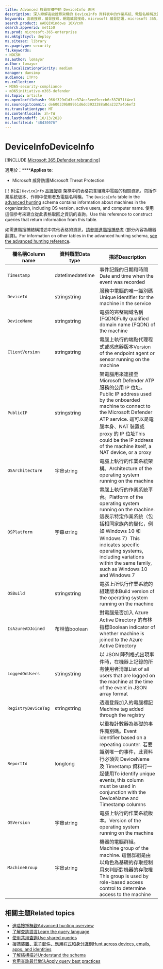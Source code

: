 ```yaml
---
title: Advanced 搜尋架構中的 DeviceInfo 表格
description: 深入瞭解高級搜尋架構的 DeviceInfo 資料表中的作業系統、電腦名稱稱及其他機器資訊
keywords: 高級搜尋，威脅搜尋，網路威脅搜尋，microsoft 威脅防護，microsoft 365，mtp，m365，搜尋，查詢，遙測，架構參考，kusto，資料表，欄，資料類型，描述，machineinfo，DeviceInfo，device，machine，OS，平臺，使用者
search.product: eADQiWindows 10XVcnh
search.appverid: met150
ms.prod: microsoft-365-enterprise
ms.mktglfcycl: deploy
ms.sitesec: library
ms.pagetype: security
f1.keywords:
- NOCSH
ms.author: lomayor
author: lomayor
ms.localizationpriority: medium
manager: dansimp
audience: ITPro
ms.collection:
- M365-security-compliance
- m365initiative-m365-defender
ms.topic: article
ms.openlocfilehash: 966f329d1d3ce374cc3eed9eccb6c337071f4ee1
ms.sourcegitcommit: de600339b08951d6dd3933288a8da2327a4b6ef3
ms.translationtype: MT
ms.contentlocale: zh-TW
ms.lasthandoff: 10/13/2020
ms.locfileid: "48430076"
---
```

# <a name="deviceinfo"></a><span data-ttu-id="fd7a9-104">DeviceInfo</span><span class="sxs-lookup"><span data-stu-id="fd7a9-104">DeviceInfo</span></span>

[!INCLUDE [Microsoft 365 Defender rebranding](../includes/microsoft-defender.md)]


<span data-ttu-id="fd7a9-105">適用於：\*\*\*\*</span><span class="sxs-lookup"><span data-stu-id="fd7a9-105">**Applies to:**</span></span>
- <span data-ttu-id="fd7a9-106">Microsoft 威脅防護</span><span class="sxs-lookup"><span data-stu-id="fd7a9-106">Microsoft Threat Protection</span></span>



<span data-ttu-id="fd7a9-107">[！附注] `DeviceInfo` [高級搜尋](advanced-hunting-overview.md) 架構中的表格包含組織中電腦的相關資訊，包括作業系統版本、作用中使用者及電腦名稱稱。</span><span class="sxs-lookup"><span data-stu-id="fd7a9-107">The `DeviceInfo` table in the [advanced hunting](advanced-hunting-overview.md) schema contains information about machines in the organization, including OS version, active users, and computer name.</span></span> <span data-ttu-id="fd7a9-108">使用這個參考來建立從此表格取回之資訊的查詢。</span><span class="sxs-lookup"><span data-stu-id="fd7a9-108">Use this reference to construct queries that return information from this table.</span></span>

<span data-ttu-id="fd7a9-109">如需進階搜捕結構描述中其他表格的資訊，[請參閱進階搜捕參考](advanced-hunting-schema-tables.md) (部分內容為機器翻譯)。</span><span class="sxs-lookup"><span data-stu-id="fd7a9-109">For information on other tables in the advanced hunting schema, [see the advanced hunting reference](advanced-hunting-schema-tables.md).</span></span>

| <span data-ttu-id="fd7a9-110">欄名稱</span><span class="sxs-lookup"><span data-stu-id="fd7a9-110">Column name</span></span> | <span data-ttu-id="fd7a9-111">資料類型</span><span class="sxs-lookup"><span data-stu-id="fd7a9-111">Data type</span></span> | <span data-ttu-id="fd7a9-112">描述</span><span class="sxs-lookup"><span data-stu-id="fd7a9-112">Description</span></span> |
|-------------|-----------|-------------|
| `Timestamp` | <span data-ttu-id="fd7a9-113">datetime</span><span class="sxs-lookup"><span data-stu-id="fd7a9-113">datetime</span></span> | <span data-ttu-id="fd7a9-114">事件記錄的日期和時間</span><span class="sxs-lookup"><span data-stu-id="fd7a9-114">Date and time when the event was recorded</span></span> |
| `DeviceId` | <span data-ttu-id="fd7a9-115">string</span><span class="sxs-lookup"><span data-stu-id="fd7a9-115">string</span></span> | <span data-ttu-id="fd7a9-116">服務中電腦的唯一識別碼</span><span class="sxs-lookup"><span data-stu-id="fd7a9-116">Unique identifier for the machine in the service</span></span> |
| `DeviceName` | <span data-ttu-id="fd7a9-117">string</span><span class="sxs-lookup"><span data-stu-id="fd7a9-117">string</span></span> | <span data-ttu-id="fd7a9-118">電腦的完整網域名稱 (FQDN)</span><span class="sxs-lookup"><span data-stu-id="fd7a9-118">Fully qualified domain name (FQDN) of the machine</span></span> |
| `ClientVersion` | <span data-ttu-id="fd7a9-119">string</span><span class="sxs-lookup"><span data-stu-id="fd7a9-119">string</span></span> | <span data-ttu-id="fd7a9-120">電腦上執行的端點代理程式或感應器版本</span><span class="sxs-lookup"><span data-stu-id="fd7a9-120">Version of the endpoint agent or sensor running on the machine</span></span> |
| `PublicIP` | <span data-ttu-id="fd7a9-121">string</span><span class="sxs-lookup"><span data-stu-id="fd7a9-121">string</span></span> | <span data-ttu-id="fd7a9-122">架電腦用來連接至 Microsoft Defender ATP 服務的公用 IP 位址。</span><span class="sxs-lookup"><span data-stu-id="fd7a9-122">Public IP address used by the onboarded machine to connect to the Microsoft Defender ATP service.</span></span> <span data-ttu-id="fd7a9-123">這可以是電腦本身、NAT 裝置或 proxy 的 IP 位址</span><span class="sxs-lookup"><span data-stu-id="fd7a9-123">This could be the IP address of the machine itself, a NAT device, or a proxy</span></span> |
| `OSArchitecture` | <span data-ttu-id="fd7a9-124">字串</span><span class="sxs-lookup"><span data-stu-id="fd7a9-124">string</span></span> | <span data-ttu-id="fd7a9-125">電腦上執行的作業系統架構。</span><span class="sxs-lookup"><span data-stu-id="fd7a9-125">Architecture of the operating system running on the machine</span></span> |
| `OSPlatform` | <span data-ttu-id="fd7a9-126">字串</span><span class="sxs-lookup"><span data-stu-id="fd7a9-126">string</span></span> | <span data-ttu-id="fd7a9-127">電腦上執行的作業系統平台。</span><span class="sxs-lookup"><span data-stu-id="fd7a9-127">Platform of the operating system running on the machine.</span></span> <span data-ttu-id="fd7a9-128">這表示特定作業系統（包括相同家族內的變化，例如 Windows 10 和 Windows 7）</span><span class="sxs-lookup"><span data-stu-id="fd7a9-128">This indicates specific operating systems, including variations within the same family, such as Windows 10 and Windows 7</span></span> |
| `OSBuild` | <span data-ttu-id="fd7a9-129">string</span><span class="sxs-lookup"><span data-stu-id="fd7a9-129">string</span></span> | <span data-ttu-id="fd7a9-130">電腦上所執行作業系統的組建版本</span><span class="sxs-lookup"><span data-stu-id="fd7a9-130">Build version of the operating system running on the machine</span></span> |
| `IsAzureADJoined` | <span data-ttu-id="fd7a9-131">布林值</span><span class="sxs-lookup"><span data-stu-id="fd7a9-131">boolean</span></span> | <span data-ttu-id="fd7a9-132">對電腦是否加入 Azure Active Directory 的布林指標</span><span class="sxs-lookup"><span data-stu-id="fd7a9-132">Boolean indicator of whether machine is joined to the Azure Active Directory</span></span> |
| `LoggedOnUsers` | <span data-ttu-id="fd7a9-133">string</span><span class="sxs-lookup"><span data-stu-id="fd7a9-133">string</span></span> | <span data-ttu-id="fd7a9-134">以 JSON 陣列格式出現事件時，在機器上記錄的所有使用者清單</span><span class="sxs-lookup"><span data-stu-id="fd7a9-134">List of all users that are logged on the machine at the time of the event in JSON array format</span></span> |
| `RegistryDeviceTag` | <span data-ttu-id="fd7a9-135">string</span><span class="sxs-lookup"><span data-stu-id="fd7a9-135">string</span></span> | <span data-ttu-id="fd7a9-136">透過登錄加入的電腦標記</span><span class="sxs-lookup"><span data-stu-id="fd7a9-136">Machine tag added through the registry</span></span> |
| `ReportId` | <span data-ttu-id="fd7a9-137">long</span><span class="sxs-lookup"><span data-stu-id="fd7a9-137">long</span></span> | <span data-ttu-id="fd7a9-138">以重複計數器為基礎的事件識別碼。</span><span class="sxs-lookup"><span data-stu-id="fd7a9-138">Event identifier based on a repeating counter.</span></span> <span data-ttu-id="fd7a9-139">若要識別唯一的事件，此資料行必須與 DeviceName 及 Timestamp 資料行一起使用</span><span class="sxs-lookup"><span data-stu-id="fd7a9-139">To identify unique events, this column must be used in conjunction with the DeviceName and Timestamp columns</span></span> |
| `OSVersion` | <span data-ttu-id="fd7a9-140">字串</span><span class="sxs-lookup"><span data-stu-id="fd7a9-140">string</span></span> | <span data-ttu-id="fd7a9-141">電腦上執行的作業系統版本。</span><span class="sxs-lookup"><span data-stu-id="fd7a9-141">Version of the operating system running on the machine</span></span> |
| `MachineGroup` | <span data-ttu-id="fd7a9-142">字串</span><span class="sxs-lookup"><span data-stu-id="fd7a9-142">string</span></span> | <span data-ttu-id="fd7a9-143">機器的電腦群組。</span><span class="sxs-lookup"><span data-stu-id="fd7a9-143">Machine group of the machine.</span></span> <span data-ttu-id="fd7a9-144">這個群組是由以角色為基礎的存取控制用來判斷對機器的存取權</span><span class="sxs-lookup"><span data-stu-id="fd7a9-144">This group is used by role-based access control to determine access to the machine</span></span> |

## <a name="related-topics"></a><span data-ttu-id="fd7a9-145">相關主題</span><span class="sxs-lookup"><span data-stu-id="fd7a9-145">Related topics</span></span>
- [<span data-ttu-id="fd7a9-146">進階搜捕概觀</span><span class="sxs-lookup"><span data-stu-id="fd7a9-146">Advanced hunting overview</span></span>](advanced-hunting-overview.md)
- [<span data-ttu-id="fd7a9-147">了解查詢語言</span><span class="sxs-lookup"><span data-stu-id="fd7a9-147">Learn the query language</span></span>](advanced-hunting-query-language.md)
- [<span data-ttu-id="fd7a9-148">使用共用查詢</span><span class="sxs-lookup"><span data-stu-id="fd7a9-148">Use shared queries</span></span>](advanced-hunting-shared-queries.md)
- [<span data-ttu-id="fd7a9-149">搜捕裝置、電子郵件、應用程式和身分識別</span><span class="sxs-lookup"><span data-stu-id="fd7a9-149">Hunt across devices, emails, apps, and identities</span></span>](advanced-hunting-query-emails-devices.md)
- [<span data-ttu-id="fd7a9-150">了解結構描述</span><span class="sxs-lookup"><span data-stu-id="fd7a9-150">Understand the schema</span></span>](advanced-hunting-schema-tables.md)
- [<span data-ttu-id="fd7a9-151">套用查詢最佳做法</span><span class="sxs-lookup"><span data-stu-id="fd7a9-151">Apply query best practices</span></span>](advanced-hunting-best-practices.md)
